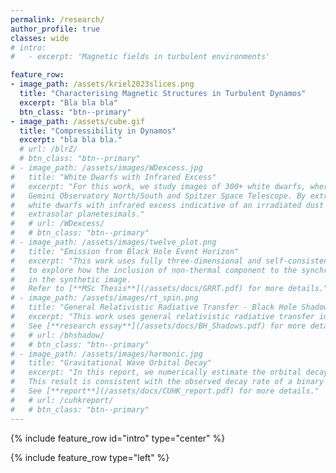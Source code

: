 ```yaml
---
permalink: /research/
author_profile: true
classes: wide
# intro:
#   - excerpt: 'Magnetic fields in turbulent environments'

feature_row:
- image_path: /assets/kriel2023slices.png
  title: "Characterising Magnetic Structures in Turbulent Dynamos"
  excerpt: "Bla bla bla"
  btn_class: "btn--primary"
- image_path: /assets/cube.gif
  title: "Compressibility in Dynamos"
  excerpt: "bla bla bla."
  # url: /blrZ/
  # btn_class: "btn--primary"
# - image_path: /assets/images/WDexcess.jpg
#   title: "White Dwarfs with Infrared Excess"
#   excerpt: "For this work, we study images of 300+ white dwarfs, where the images are obtained from
#   Gemini Observatory North/South and Spitzer Space Telescope. By extracting photometry from the image data, we study
#   white dwarfs with infrared excess indicative of an irradiated dust disc, which are formed by the tidal disruption of 
#   extrasolar planetesimals."
#   # url: /WDexcess/
#   # btn_class: "btn--primary"
# - image_path: /assets/images/twelve_plot.png
#   title: "Emission from Black Hole Event Horizon"
#   excerpt: "This work uses fully three-dimensional and self-consistent general relativistic magnetohydrodynamic simulation fluid models with general-relativistic radiative transfer 
#   to explore how the inclusion of non-thermal component to the synchrotron emissivity in the accretion sheath defined by the hydrodynamical Bernoulli parameter can result in observable large-scale jet emission
#   in the synthetic image. 
#   Refer to [**MSc Thesis**](/assets/docs/GRRT.pdf) for more details."
# - image_path: /assets/images/rt_spin.png
#   title: "General Relativistic Radiative Transfer - Black Hole Shadows"
#   excerpt: "This work uses general relativistic radiative transfer inverse ray-tracing to investigate how the shape of the black hole shadow can reveal information about the black hole spin and observed orientation.
#   See [**research essay**](/assets/docs/BH_Shadows.pdf) for more details."
#   # url: /bhshadow/
#   # btn_class: "btn--primary"
# - image_path: /assets/images/harmonic.jpg
#   title: "Gravitational Wave Orbital Decay"
#   excerpt: "In this report, we numerically estimate the orbital decay of two bodies in a close binary system due to gravitational waves.
#   This result is consistent with the observed decay rate of a binary pulsar system. We also study the effect further through Fourier decomposition and separating by orbital eccentricity.
#   See [**report**](/assets/docs/CUHK_report.pdf) for more details."
#   # url: /cuhkreport/
#   # btn_class: "btn--primary"
---
```


{% include feature_row id="intro" type="center" %}

{% include feature_row type="left" %} 
